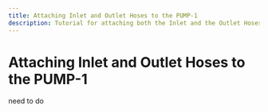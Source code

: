 ```yaml
---
title: Attaching Inlet and Outlet Hoses to the PUMP-1
description: Tutorial for attaching both the Inlet and the Outlet Hoses for the PUMP-1
---
```

# Attaching Inlet and Outlet Hoses to the PUMP-1

need to do